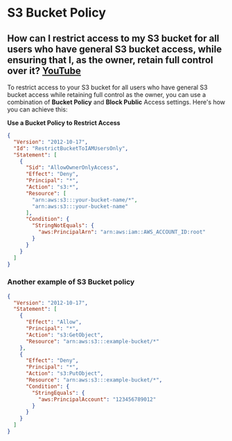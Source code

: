 # S3 Bucket Policy


## How can I restrict access to my S3 bucket for all users who have general S3 bucket access, while ensuring that I, as the owner, retain full control over it? [YouTube](https://www.youtube.com/watch?v=DiWWPo2Qoso&list=PLdpzxOOAlwvLNOxX0RfndiYSt1Le9azze&t=2578s)
To restrict access to your S3 bucket for all users who have general S3 bucket access while retaining full control as the owner, you can use a combination of **Bucket Policy** and **Block Public** Access settings. Here's how you can achieve this:

**Use a Bucket Policy to Restrict Access**
````json
{
  "Version": "2012-10-17",
  "Id": "RestrictBucketToIAMUsersOnly",
  "Statement": [
    {
      "Sid": "AllowOwnerOnlyAccess",
      "Effect": "Deny",
      "Principal": "*",
      "Action": "s3:*",
      "Resource": [
        "arn:aws:s3:::your-bucket-name/*",
        "arn:aws:s3:::your-bucket-name"
      ],
      "Condition": {
        "StringNotEquals": {
          "aws:PrincipalArn": "arn:aws:iam::AWS_ACCOUNT_ID:root"
        }
      }
    }
  ]
}
````


### Another example of S3 Bucket policy
````json
{
  "Version": "2012-10-17",
  "Statement": [
    {
      "Effect": "Allow",
      "Principal": "*",
      "Action": "s3:GetObject",
      "Resource": "arn:aws:s3:::example-bucket/*"
    },
    {
      "Effect": "Deny",
      "Principal": "*",
      "Action": "s3:PutObject",
      "Resource": "arn:aws:s3:::example-bucket/*",
      "Condition": {
        "StringEquals": {
          "aws:PrincipalAccount": "123456789012"
        }
      }
    }
  ]
}
````